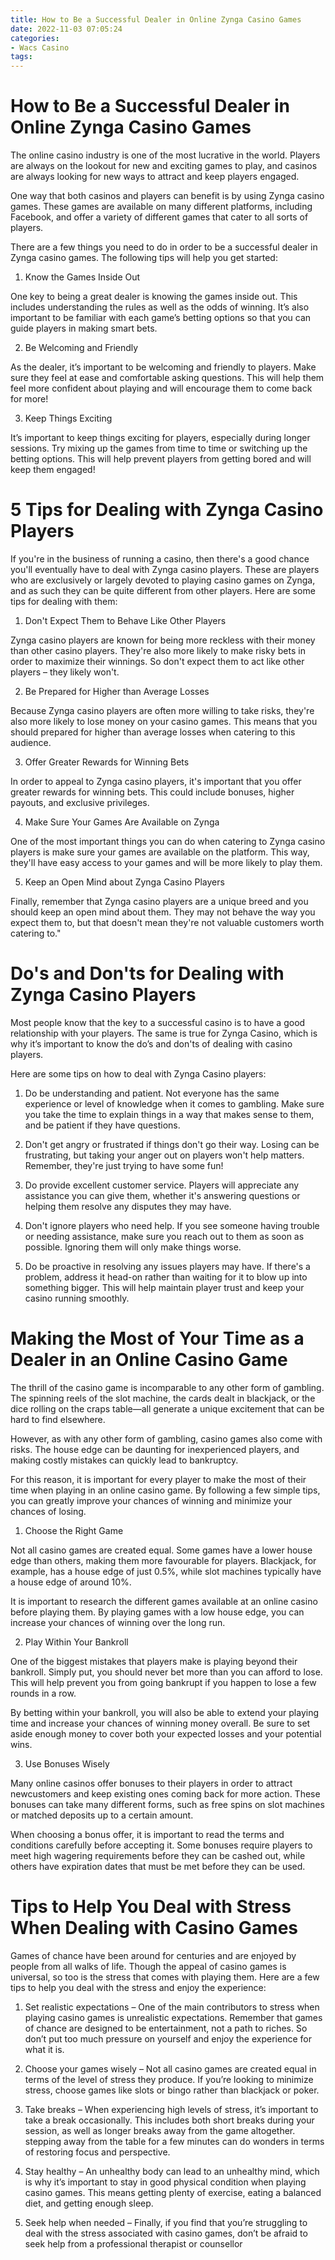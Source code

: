 ```yaml
---
title: How to Be a Successful Dealer in Online Zynga Casino Games
date: 2022-11-03 07:05:24
categories:
- Wacs Casino
tags:
---
```



#  How to Be a Successful Dealer in Online Zynga Casino Games

The online casino industry is one of the most lucrative in the world. Players are always on the lookout for new and exciting games to play, and casinos are always looking for new ways to attract and keep players engaged.

One way that both casinos and players can benefit is by using Zynga casino games. These games are available on many different platforms, including Facebook, and offer a variety of different games that cater to all sorts of players.

There are a few things you need to do in order to be a successful dealer in Zynga casino games. The following tips will help you get started:

1. Know the Games Inside Out

One key to being a great dealer is knowing the games inside out. This includes understanding the rules as well as the odds of winning. It’s also important to be familiar with each game’s betting options so that you can guide players in making smart bets.

2. Be Welcoming and Friendly

As the dealer, it’s important to be welcoming and friendly to players. Make sure they feel at ease and comfortable asking questions. This will help them feel more confident about playing and will encourage them to come back for more!

3. Keep Things Exciting

It’s important to keep things exciting for players, especially during longer sessions. Try mixing up the games from time to time or switching up the betting options. This will help prevent players from getting bored and will keep them engaged!

#  5 Tips for Dealing with Zynga Casino Players

If you're in the business of running a casino, then there's a good chance you'll eventually have to deal with Zynga casino players. These are players who are exclusively or largely devoted to playing casino games on Zynga, and as such they can be quite different from other players. Here are some tips for dealing with them:

1. Don't Expect Them to Behave Like Other Players

Zynga casino players are known for being more reckless with their money than other casino players. They're also more likely to make risky bets in order to maximize their winnings. So don't expect them to act like other players – they likely won't.

2. Be Prepared for Higher than Average Losses

Because Zynga casino players are often more willing to take risks, they're also more likely to lose money on your casino games. This means that you should prepared for higher than average losses when catering to this audience.

3. Offer Greater Rewards for Winning Bets

In order to appeal to Zynga casino players, it's important that you offer greater rewards for winning bets. This could include bonuses, higher payouts, and exclusive privileges.

4. Make Sure Your Games Are Available on Zynga

One of the most important things you can do when catering to Zynga casino players is make sure your games are available on the platform. This way, they'll have easy access to your games and will be more likely to play them.

5. Keep an Open Mind about Zynga Casino Players

Finally, remember that Zynga casino players are a unique breed and you should keep an open mind about them. They may not behave the way you expect them to, but that doesn't mean they're not valuable customers worth catering to."

#  Do's and Don'ts for Dealing with Zynga Casino Players

Most people know that the key to a successful casino is to have a good relationship with your players. The same is true for Zynga Casino, which is why it’s important to know the do’s and don'ts of dealing with casino players.

Here are some tips on how to deal with Zynga Casino players:

1. Do be understanding and patient. Not everyone has the same experience or level of knowledge when it comes to gambling. Make sure you take the time to explain things in a way that makes sense to them, and be patient if they have questions.

2. Don't get angry or frustrated if things don't go their way. Losing can be frustrating, but taking your anger out on players won't help matters. Remember, they're just trying to have some fun!

3. Do provide excellent customer service. Players will appreciate any assistance you can give them, whether it's answering questions or helping them resolve any disputes they may have.

4. Don't ignore players who need help. If you see someone having trouble or needing assistance, make sure you reach out to them as soon as possible. Ignoring them will only make things worse.

5. Do be proactive in resolving any issues players may have. If there's a problem, address it head-on rather than waiting for it to blow up into something bigger. This will help maintain player trust and keep your casino running smoothly.

#  Making the Most of Your Time as a Dealer in an Online Casino Game

The thrill of the casino game is incomparable to any other form of gambling. The spinning reels of the slot machine, the cards dealt in blackjack, or the dice rolling on the craps table—all generate a unique excitement that can be hard to find elsewhere.

However, as with any other form of gambling, casino games also come with risks. The house edge can be daunting for inexperienced players, and making costly mistakes can quickly lead to bankruptcy.

For this reason, it is important for every player to make the most of their time when playing in an online casino game. By following a few simple tips, you can greatly improve your chances of winning and minimize your chances of losing.

1. Choose the Right Game

Not all casino games are created equal. Some games have a lower house edge than others, making them more favourable for players. Blackjack, for example, has a house edge of just 0.5%, while slot machines typically have a house edge of around 10%.

It is important to research the different games available at an online casino before playing them. By playing games with a low house edge, you can increase your chances of winning over the long run.

2. Play Within Your Bankroll

One of the biggest mistakes that players make is playing beyond their bankroll. Simply put, you should never bet more than you can afford to lose. This will help prevent you from going bankrupt if you happen to lose a few rounds in a row.

By betting within your bankroll, you will also be able to extend your playing time and increase your chances of winning money overall. Be sure to set aside enough money to cover both your expected losses and your potential wins.

3. Use Bonuses Wisely

Many online casinos offer bonuses to their players in order to attract newcustomers and keep existing ones coming back for more action. These bonuses can take many different forms, such as free spins on slot machines or matched deposits up to a certain amount.

When choosing a bonus offer, it is important to read the terms and conditions carefully before accepting it. Some bonuses require players to meet high wagering requirements before they can be cashed out, while others have expiration dates that must be met before they can be used.

#   Tips to Help You Deal with Stress When Dealing with Casino Games

Games of chance have been around for centuries and are enjoyed by people from all walks of life. Though the appeal of casino games is universal, so too is the stress that comes with playing them. Here are a few tips to help you deal with the stress and enjoy the experience:

1. Set realistic expectations – One of the main contributors to stress when playing casino games is unrealistic expectations. Remember that games of chance are designed to be entertainment, not a path to riches. So don’t put too much pressure on yourself and enjoy the experience for what it is.

2. Choose your games wisely – Not all casino games are created equal in terms of the level of stress they produce. If you’re looking to minimize stress, choose games like slots or bingo rather than blackjack or poker.

3. Take breaks – When experiencing high levels of stress, it’s important to take a break occasionally. This includes both short breaks during your session, as well as longer breaks away from the game altogether. stepping away from the table for a few minutes can do wonders in terms of restoring focus and perspective.

4. Stay healthy – An unhealthy body can lead to an unhealthy mind, which is why it’s important to stay in good physical condition when playing casino games. This means getting plenty of exercise, eating a balanced diet, and getting enough sleep.

5. Seek help when needed – Finally, if you find that you’re struggling to deal with the stress associated with casino games, don’t be afraid to seek help from a professional therapist or counsellor